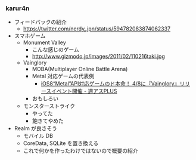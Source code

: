 ### karur4n

- フィードバックの紹介
  - https://twitter.com/nerdy_jpn/status/594782083874062337
- スマホゲーム
  - Monument Valley
    - こんな感じのゲーム
    - http://www.gizmodo.jp/images/2011/02/110216taki.jpg
  - Vainglory
    - MOBA(Multiplayer Online Battle Arena)
    - Metal 対応ゲームの代表例
      - [iOS8“Metal”API対応ゲームのド本命！ 4/8に『Vainglory』リリースイベント開催 - 週アスPLUS](http://weekly.ascii.jp/elem/000/000/320/320100/)
    - おもしろい
  - モンスターストライク
    - やってた
    - 飽きてやめた
- Realm が良さそう
  - モバイル DB
  - CoreData, SQLite を置き換える
  - これで何かを作ったわけではないので概要の紹介
